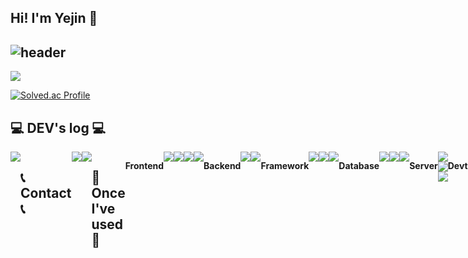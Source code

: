 ## Hi! I'm Yejin 👋
<div align="left">
  
![header](https://capsule-render.vercel.app/api?type=waving&color=timeGradient&text=Welcome%20to%20Yejin's%20GitHub%20👋&animation=twinkling&fontSize=35&fontAlignY=40&fontAlign=70&height=250)
---
<a href="https://hits.seeyoufarm.com"><img src="https://hits.seeyoufarm.com/api/count/incr/badge.svg?url=https%3A%2F%2Fgithub.com%2Fyejineeeeee%2Fhit-counter&count_bg=%2379C83D&title_bg=%23555555&icon=&icon_color=%23E7E7E7&title=Views&edge_flat=false"/></a>

[![Solved.ac Profile](http://mazassumnida.wtf/api/v2/generate_badge?boj={kimyea0454})](https://solved.ac/{kimyea0454})

## 💻 DEV's log 💻
<div style="display:flex; flex-direction:row;">
    <a href="https://yejineeee.tistory.com/">
        <img src="https://img.shields.io/badge/Tistory-000000?style=for-the-badge&logo=Tistory&logoColor=white"> 
    </a>

 
## 📞 Contact 📞
<div style="display:flex; flex-direction:row;">
    <a href="mailto:dpwls0454@naver.com">
        <img src="https://img.shields.io/badge/Gmail-EA4335?style=for-the-badge&logo=Gmail&logoColor=white"> 
    </a>
    <a href="https://www.instagram.com/jjaemmmin.ee">
          <img src="https://img.shields.io/badge/Instagram-E4405F?style=for-the-badge&logo=Instagram&logoColor=white"> 
      </a>
</div><br>
    
## 🔨 Once I've used 🔨
  <!--  <img src="https://img.shields.io/badge/C-A8B9CC?style=square&logo=C&logoColor=black">
  <img src="https://img.shields.io/badge/JAVA-E34F26?style=square&logo=JAVA&logoColor=black">
 <img src="https://img.shields.io/badge/PYTHON-3776AB?style=square&logo=PYTHON&logoColor=black">
 <br> -->
  <p><strong>Frontend</strong></p>
 <img src="https://img.shields.io/badge/HTML5-3776AB?style=square&logo=HTML5&logoColor=white">
 <img src="https://img.shields.io/badge/CSS3-1527B6?style=square&logo=CSS3&logoColor=white">
 <img src="https://img.shields.io/badge/JAVASCRIPT-F7DF1E?style=square&logo=JAVASCRIPT&logoColor=white">
 <img src="https://img.shields.io/badge/bootstrap-7952B3?style=square&logo=bootstrap&logoColor=white">
 <br>
  <p><strong>Backend</strong></p>
 <img src="https://img.shields.io/badge/JAVA-007396?style=square&logo=JAVA&logoColor=black">
  <img src="https://img.shields.io/badge/python-3776AB?style=sqyare&logo=python&logoColor=white"> 
 <br>
  <p><strong>Framework</strong></p>
<img src="https://img.shields.io/badge/Spring Boot-6DB33F?style=flat-square&logo=spring-boot&logoColor=white">
 <img src="https://img.shields.io/badge/Spring Security-6DB33F?style=square&logo=spring security&logoColor=white">
  <img src="https://img.shields.io/badge/django-092E20?style=square&logo=django&logoColor=white">
 <p><strong>Database</strong></p>
 <img src="https://img.shields.io/badge/MYSQL-4479A1?style=square&logo=MYSQL&logoColor=black">
 <img src="https://img.shields.io/badge/MONGODB-47A248?style=square&logo=MONGODB&logoColor=black">
 <img src="https://img.shields.io/badge/postgreSQL-FFCA28?style=square&logo=postgreSQL&logoColor=white">
    <p><strong>Server</strong></p>
    <div>
        <img src="https://img.shields.io/badge/linux-FCC624?style=square&logo=linux&logoColor=black"> 
        <img src="https://img.shields.io/badge/Amazon AWS-232F3E?style=square&logo=amazon aws&logoColor=white"> 
        <img src="https://img.shields.io/badge/Amazon EC2-FF9900?style=for-the-badge&logo=amazon ec2&logoColor=white"> 
    </div>
  <p><strong>Devtool</strong></p>
 <img src="https://img.shields.io/badge/GIT-F05032?style=square=GIT&logoColor=black">
 <br>
 
 <div align = center> 
 
 </div>
<br>
</div>
